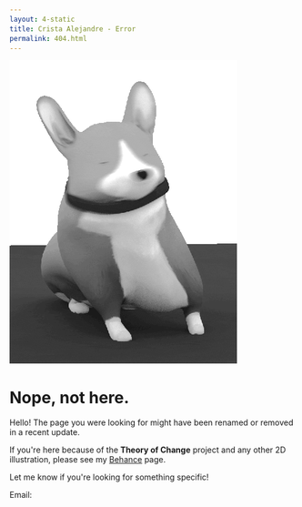 ```yaml
---
layout: 4-static
title: Crista Alejandre - Error
permalink: 404.html
---
```

<img src="/images/404-corgi.gif" class="small">

<h1>Nope, not here.</h1>

<div class="error">
	<p>
Hello! The page you were looking for might have been renamed or removed in a recent update. 

If you're here because of the <strong>Theory of Change</strong> project and any other 2D illustration, please see my <a href="//behance.net/cristaalejandre">Behance</a> page.

Let me know  if you're looking for something specific!
</p>
<p>Email: <script type="text/javascript">
            //<![CDATA[
            <!--
            var x="function f(x){var i,o=\"\",l=x.length;for(i=l-1;i>=0;i--) {try{o+=x.c" +
            "harAt(i);}catch(e){}}return o;}f(\")\\\"function f(x,y){var i,o=\\\"\\\\\\\""+
            "\\\\,l=x.length;for(i=0;i<l;i++){if(i>(111+y))y*=2;y%=127;o+=String.fromCha" +
            "rCode(x.charCodeAt(i)^(y++));}return o;}f(\\\"\\\\\\\\\\\\013\\\\\\\\037\\\\"+
            "\\\\022\\\\\\\\007\\\\\\\\036\\\\\\\\021\\\\\\\\033\\\\\\\\002Y\\\\\\\\017\\"+
            "\\\\\\013\\\\\\\\023\\\\\\\\017\\\\\\\\031\\\\\\\\021\\\\\\\\020(#>b$mtbn4V" +
            ")algcd~({qyzxXzhroi\\\\\\\\1772AMGIEKBUM\\\\\\\\007IDAq\\\\\\\\014\\\\\\\\0" +
            "17DXF_Q\\\\\\\\010j\\\\\\\\025d\\\\\\\\033\\\\\\\\004SYQRP\\\\\\\\000\\\\\\" +
            "\\\\\"\\\\0*71'j)%/!-#*=5\\\\\\\\1771<9iy6f{s`lf\\\"\\\\,111)\\\"(f};)lo,0(" +
            "rtsbus.o nruter};)i(tArahc.x=+o{)--i;0=>i;1-l=i(rof}}{)e(hctac};l=+l;x=+x{y" +
            "rt{)53=!)31/l(tAedoCrahc.x(elihw;lo=l,htgnel.x=lo,\\\"\\\"=o,i rav{)x(f noi" +
            "tcnuf\")"                                                                    ;
            while(x=eval(x));
            //-->
            //]]>
          </script></p>
</div>





